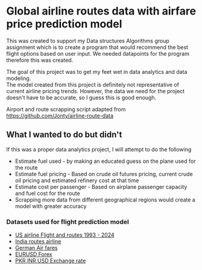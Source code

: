 # Global airline routes data with airfare price prediction model

This was created to support my Data structures Algorithms group assignment which is to create a program that would
recommend the best flight options based on user input. We needed datapoints for the program therefore this was created.

The goal of this project was to get my feet wet in data analytics and data modeling. \
The model created from this project is definitely not representative of current airline pricing trends. However, the data we
need for the project doesn't have to be accurate, so I guess this is good enough.

Airport and route scrapping script adapted from https://github.com/Jonty/airline-route-data

## What I wanted to do but didn't
If this was a proper data analytics project, I will attempt to do the following

- Estimate fuel used - by making an educated guess on the plane used for the route
- Estimate fuel pricing - Based on crude oil futures pricing, current crude oil pricing and estimated refinery cost at that time
- Estimate cost per passenger - Based on airplane passenger capacity and fuel cost for the route
- Scrapping more data from different geographical regions would create a model with greater accuracy

### Datasets used for flight prediction model 
- [US airline Flight and routes 1993 - 2024](https://www.kaggle.com/datasets/muhammadbinimran/flight-price-prediction) 
- [India routes airline](https://www.kaggle.com/datasets/muhammadbinimran/flight-price-prediction)
- [German Air fares](https://www.kaggle.com/datasets/darjand/domestic-german-air-fares)
- [EURUSD Forex](https://www.kaggle.com/datasets/itsmecevi/eurusd-2003-2024)
- [PKR,INR,USD Exchange rate](https://www.kaggle.com/datasets/danishammar/exchange-rate-pkr-inr-usd-1947-2024)